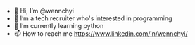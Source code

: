 - 👋 Hi, I’m @wennchyi
- 👀 I’m a tech recruiter who's interested in programming 
- 🌱 I’m currently learning python
- 📫 How to reach me https://www.linkedin.com/in/wennchyi/

<!---
wennchyi/wennchyi is a ✨ special ✨ repository because its `README.md` (this file) appears on your GitHub profile.
You can click the Preview link to take a look at your changes.
--->
